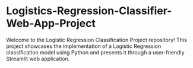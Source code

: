 # Logistics-Regression-Classifier-Web-App-Project
Welcome to the Logistic Regression Classification Project repository! This project showcases the implementation of a Logistic Regression classification model using Python and presents it through a user-friendly Streamlit web application.

